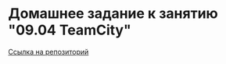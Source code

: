 # Домашнее задание к занятию "09.04 TeamCity"

[Ссылка на репозиторий](https://github.com/F1oMaCTeP/example-teamcity)